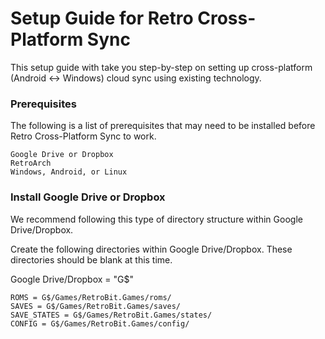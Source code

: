 # Setup Guide for Retro Cross-Platform Sync
This setup guide with take you step-by-step on setting up cross-platform (Android <-> Windows) cloud sync using existing technology.

### Prerequisites
The following is a list of prerequisites that may need to be installed before Retro Cross-Platform Sync to work.
```
Google Drive or Dropbox
RetroArch
Windows, Android, or Linux
```

### Install Google Drive or Dropbox
We recommend following this type of directory structure within Google Drive/Dropbox.

Create the following directories within Google Drive/Dropbox. These directories should be blank at this time.

Google Drive/Dropbox = "G$"

```
ROMS = G$/Games/RetroBit.Games/roms/
SAVES = G$/Games/RetroBit.Games/saves/
SAVE_STATES = G$/Games/RetroBit.Games/states/
CONFIG = G$/Games/RetroBit.Games/config/
```
